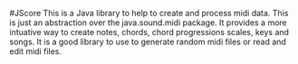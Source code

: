 #JScore
This is a Java library to help to create and process midi data. 
This is just an abstraction over the java.sound.midi package. 
It provides a more intuative way to create notes, chords, chord progressions scales, keys and songs.
It is a good library to use to generate random midi files or read and edit midi files.
